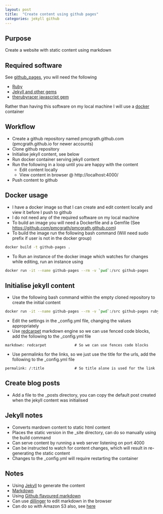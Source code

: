 ```yaml
---
layout: post
title:  "Create content using github pages"
categories: jekyll github 
---
```



## Purpose
Create a website with static content using markdown


## Required software
See [github_pages](https://pages.github.com/), you will need the following

- [Ruby](https://www.ruby-lang.org/en/)
- [Jekyll and other gems](https://help.github.com/articles/using-jekyll-with-pages/)
- [therubyracer javascript gem](https://github.com/jekyll/jekyll/issues/2327)

Rather than having this software on my local machine I will use a [docker](https://www.docker.com/) container


## Workflow
- Create a github repository named pmcgrath.github.com (pmcgrath.github.io for newer accounts)
- Clone github repository
- Initialise jekyll content, see below
- Run docker container serving jekyll content
- Run the following in a loop until you are happy with the content
  * Edit content locally
  * View content in browser @ http://localhost:4000/
- Push content to github


## Docker usage
- I have a docker image so that I can create and edit content locally and view it before I push to github
- I do not need any of the required software on my local machine
- To build an image you will need a Dockerfile and a Gemfile (See https://github.com/pmcgrath/pmcgrath.github.com)
- To build the image run the following bash command (Will need sudo prefix if user is not in the docker group)

```bash
docker build -t github-pages .
```
- To Run an instance of the docker image which watches for changes while editing, run an instance using

```bash
docker run -it --name github-pages --rm -v `pwd`:/src github-pages
```


## Initialise jekyll content
- Use the following bash command within the empty cloned repository to create the initial content

```bash
docker run -it --name github-pages --rm -v `pwd`:/src github-pages ruby -S jekyll new .
```
- Edit the settings in the _config.yml file, changing the values appropriately
- Use [redcarpet](http://stackoverflow.com/questions/13464590/github-flavored-markdown-and-pygments-highlighting-in-jekyll$) markdown engine so we can use fenced code blocks, add the following to the _config.yml file

```
markdown: redcarpet             # So we can use fences code blocks
```
- Use permalinks for the links, so we just use the title for the urls, add the following to the _config.yml file

```
permalink: /:title              # So title alone is used for the link
```


## Create blog posts
- Add a file to the _posts directory, you can copy the default post created when the jekyll content was initialised


## Jekyll notes
- Converts mardown content to static html content
- Places the static version in the _site directory, can do so manually using the build command
- Can serve content by running a web server listening on port 4000
- Can be instructed to watch for content changes, which will result in re-generating the static content
- Changes to the _config.yml will require restarting the container


## Notes
- Using [Jekyll](http://jekyllrb.com/) to generate the content
- [Markdown](http://daringfireball.net/projects/markdown/)
- Using [Github flavoured markdown](https://help.github.com/articles/github-flavored-markdown/)
- Can use [dillinger](http://dillinger.io/) to edit markdown in the browser
- Can do so with Amazon S3 also, see [here](http://vvv.tobiassjosten.net/development/jekyll-blog-on-amazon-s3-and-cloudfront/)

